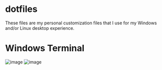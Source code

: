 # dotfiles
These files are my personal customization files that I use for my Windows and/or Linux desktop experience.
# Windows Terminal
![image](https://github.com/u1145h/dotfiles/assets/78568197/db6abbbb-7a04-4a0a-bb75-c15383ce1b09)
![image](https://github.com/u1145h/dotfiles/assets/78568197/022c221c-6dad-4d82-8f9b-780302bc9441)
